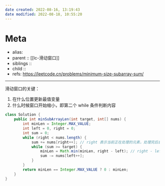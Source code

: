 ```yaml
---
date created: 2022-08-16, 13:19:43
date modified: 2022-08-18, 10:55:20
---
```


# Meta

- alias:
- parent :: [[lc-滑动窗口]]
- siblings ::
- child ::
- refs: https://leetcode.cn/problems/minimum-size-subarray-sum/

---

滑动窗口的关键：

1. 在什么位置更新最值变量
2. 什么时候窗口开始缩小，即第二个 while 条件判断内容

```java
class Solution {
    public int minSubArrayLen(int target, int[] nums) {
        int minLen = Integer.MAX_VALUE;
        int left = 0, right = 0;
        int sum = 0;
        while (right < nums.length) {
            sum += nums[right++]; // right 表示当前正在处理的元素，处理完后自增
            while (sum >= target) {
                minLen = Math.min(minLen, right - left); // right - left 即为数组长度；若 right 更新延迟，需更改计算方式
                sum -= nums[left++];
            }
        }
        return minLen == Integer.MAX_VALUE ? 0 : minLen;
    }
}
```

